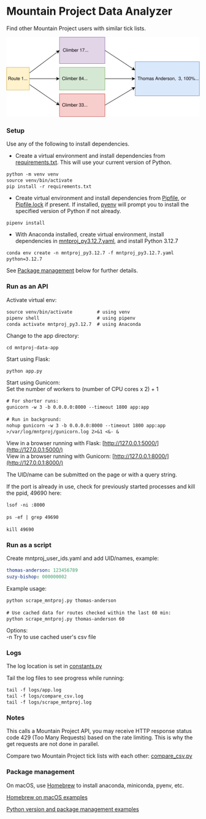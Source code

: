 # Mountain Project Data Analyzer

Find other Mountain Project users with similar tick lists.

![graph](mntproj-data-app/static/mpda.svg)

### Setup

Use any of the following to install dependencies.

* Create a virtual environment and install dependencies from [requirements.txt](requirements.txt). This will use your current version of Python.
```shell script
python -m venv venv
source venv/bin/activate
pip install -r requirements.txt
```

* Create virtual environment and install dependencies from [Pipfile](Pipfile), or [Pipfile.lock](Pipfile.lock) if present. If installed, [pyenv](https://github.com/mkorangestripe/linux/blob/master/linux-notes/python-management.md#pyenv) will prompt you to install the specified version of Python if not already.
```shell script
pipenv install
```

* With Anaconda installed, create virtual environment, install dependencies in [mntproj_py3.12.7.yaml](mntproj_py3.12.7.yaml), and install Python 3.12.7
```shell script
conda env create -n mntproj_py3.12.7 -f mntproj_py3.12.7.yaml python=3.12.7
```

See [Package management](#package-management) below for further details.

### Run as an API

Activate virtual env:
```shell script
source venv/bin/activate         # using venv
pipenv shell                     # using pipenv
conda activate mntproj_py3.12.7  # using Anaconda
```

Change to the app directory:
```shell script
cd mntproj-data-app
```

Start using Flask:
```shell script
python app.py
```

Start using Gunicorn:  
Set the number of workers to (number of CPU cores x 2) + 1

```shell script
# For shorter runs:
gunicorn -w 3 -b 0.0.0.0:8000 --timeout 1800 app:app

# Run in background:
nohup gunicorn -w 3 -b 0.0.0.0:8000 --timeout 1800 app:app >/var/log/mntproj/gunicorn.log 2>&1 <&- &
```

View in a browser running with Flask:
[http://127.0.0.1:5000/](http://127.0.0.1:5000/)  
View in a browser running with Gunicorn:
[http://127.0.0.1:8000/](http://127.0.0.1:8000/)

The UID/name can be submitted on the page or with a query string.

If the port is already in use, check for previously started processes and kill the ppid, 49690 here:
```shell script
lsof -ni :8000

ps -ef | grep 49690

kill 49690
```

### Run as a script

Create mntproj_user_ids.yaml and add UID/names, example:
```yaml
thomas-anderson: 123456789
suzy-bishop: 000000002
```

Example usage:
```shell script
python scrape_mntproj.py thomas-anderson

# Use cached data for routes checked within the last 60 min:
python scrape_mntproj.py thomas-anderson 60
```

Options:  
-n Try to use cached user's csv file

### Logs

The log location is set in [constants.py](mntproj-data-app/constants.py)

Tail the log files to see progress while running:
```shell script
tail -f logs/app.log
tail -f logs/compare_csv.log
tail -f logs/scrape_mntproj.log
```

### Notes

This calls a Mountain Project API, you may receive HTTP response status code 429 (Too Many Requests) based on the rate limiting. This is why the get requests are not done in parallel.

Compare two Mountain Project tick lists with each other: [compare_csv.py](mntproj-data-app/compare_csv.py)

### Package management

On macOS, use [Homebrew](https://brew.sh) to install anaconda, miniconda, pyenv, etc.

[Homebrew on macOS examples](https://github.com/mkorangestripe/linux/blob/master/linux-notes/package-management.md#homebrew-on-macos)

[Python version and package management examples](https://github.com/mkorangestripe/linux/blob/master/linux-notes/python-management.md)
